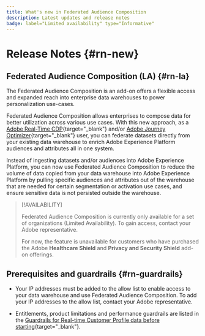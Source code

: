 ```yaml
---
title: What's new in Federated Audience Composition
description: Latest updates and release notes
badge: label="Limited availability" type="Informative"
---
```


# Release Notes {#rn-new}

## Federated Audience Composition (LA) {#rn-la}

The Federated Audience Composition is an add-on offers a flexible access and expanded reach into enterprise data warehouses to power personalization use-cases.

Federated Audience Composition allows enterprises to compose data for better utilization across various use cases. With this new approach, as a [Adobe Real-Time CDP](https://experienceleague.adobe.com/en/docs/experience-platform/segmentation/home){target="_blank"} and/or [Adobe Journey Optimizer](https://experienceleague.adobe.com/en/docs/journey-optimizer/using/ajo-home){target="_blank"} user, you can federate datasets directly from your existing data warehouse to enrich Adobe Experience Platform audiences and attributes all in one system.

Instead of ingesting datasets and/or audiences into Adobe Experience Platform, you can now use Federated Audience Composition to reduce the volume of data copied from your data warehouse into Adobe Experience Platform by pulling specific audiences and attributes out of the warehouse that are needed for certain segmentation or activation use cases, and ensure sensitive data is not persisted outside the warehouse.


>[!AVAILABILITY]
>
>Federated Audience Composition is currently only available for a set of organizations (Limited Availability). To gain access, contact your Adobe representative.
>
>For now, the feature is unavailable for customers who have purchased the Adobe **Healthcare Shield** and **Privacy and Security Shield** add-on offerings.


## Prerequisites and guardrails {#rn-guardrails}

* Your IP addresses must be added to the allow list to enable access to your data warehouse and use Federated Audience Composition. To add your IP addresses to the allow list, contact your Adobe representative.

* Entitlements, product limitations and performance guardrails are listed in the [Guardrails for Real-time Customer Profile data before starting](https://experienceleague.adobe.com/en/docs/experience-platform/profile/guardrails){target="_blank"}.
